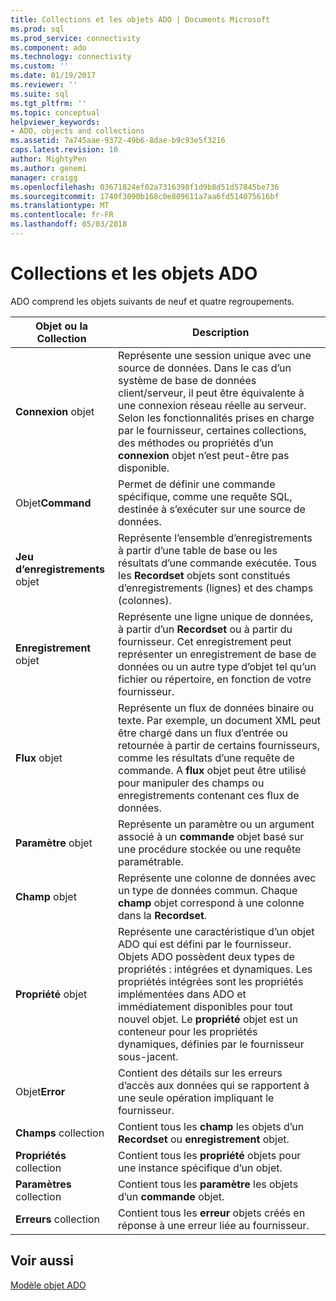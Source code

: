 ```yaml
---
title: Collections et les objets ADO | Documents Microsoft
ms.prod: sql
ms.prod_service: connectivity
ms.component: ado
ms.technology: connectivity
ms.custom: ''
ms.date: 01/19/2017
ms.reviewer: ''
ms.suite: sql
ms.tgt_pltfrm: ''
ms.topic: conceptual
helpviewer_keywords:
- ADO, objects and collections
ms.assetid: 7a745aae-9372-49b6-8dae-b9c93e5f3216
caps.latest.revision: 10
author: MightyPen
ms.author: genemi
manager: craigg
ms.openlocfilehash: 03671824ef02a7316398f1d9b8d51d57845be736
ms.sourcegitcommit: 1740f3090b168c0e809611a7aa6fd514075616bf
ms.translationtype: MT
ms.contentlocale: fr-FR
ms.lasthandoff: 05/03/2018
---
```

# <a name="ado-objects-and-collections"></a>Collections et les objets ADO
ADO comprend les objets suivants de neuf et quatre regroupements.  
  
|Objet ou la Collection| Description|  
|--------------------------|-----------------|  
|**Connexion** objet|Représente une session unique avec une source de données. Dans le cas d’un système de base de données client/serveur, il peut être équivalente à une connexion réseau réelle au serveur. Selon les fonctionnalités prises en charge par le fournisseur, certaines collections, des méthodes ou propriétés d’un **connexion** objet n’est peut-être pas disponible.|  
|Objet**Command** |Permet de définir une commande spécifique, comme une requête SQL, destinée à s’exécuter sur une source de données.|  
|**Jeu d’enregistrements** objet|Représente l’ensemble d’enregistrements à partir d’une table de base ou les résultats d’une commande exécutée. Tous les **Recordset** objets sont constitués d’enregistrements (lignes) et des champs (colonnes).|  
|**Enregistrement** objet|Représente une ligne unique de données, à partir d’un **Recordset** ou à partir du fournisseur. Cet enregistrement peut représenter un enregistrement de base de données ou un autre type d’objet tel qu’un fichier ou répertoire, en fonction de votre fournisseur.|  
|**Flux** objet|Représente un flux de données binaire ou texte. Par exemple, un document XML peut être chargé dans un flux d’entrée ou retournée à partir de certains fournisseurs, comme les résultats d’une requête de commande. A **flux** objet peut être utilisé pour manipuler des champs ou enregistrements contenant ces flux de données.|  
|**Paramètre** objet|Représente un paramètre ou un argument associé à un **commande** objet basé sur une procédure stockée ou une requête paramétrable.|  
|**Champ** objet|Représente une colonne de données avec un type de données commun. Chaque **champ** objet correspond à une colonne dans la **Recordset**.|  
|**Propriété** objet|Représente une caractéristique d’un objet ADO qui est défini par le fournisseur. Objets ADO possèdent deux types de propriétés : intégrées et dynamiques. Les propriétés intégrées sont les propriétés implémentées dans ADO et immédiatement disponibles pour tout nouvel objet. Le **propriété** objet est un conteneur pour les propriétés dynamiques, définies par le fournisseur sous-jacent.|  
|Objet**Error** |Contient des détails sur les erreurs d’accès aux données qui se rapportent à une seule opération impliquant le fournisseur.|  
|**Champs** collection|Contient tous les **champ** les objets d’un **Recordset** ou **enregistrement** objet.|  
|**Propriétés** collection|Contient tous les **propriété** objets pour une instance spécifique d’un objet.|  
|**Paramètres** collection|Contient tous les **paramètre** les objets d’un **commande** objet.|  
|**Erreurs** collection|Contient tous les **erreur** objets créés en réponse à une erreur liée au fournisseur.|  
  
## <a name="see-also"></a>Voir aussi  
 [Modèle objet ADO](../../../ado/reference/ado-api/ado-object-model.md)
